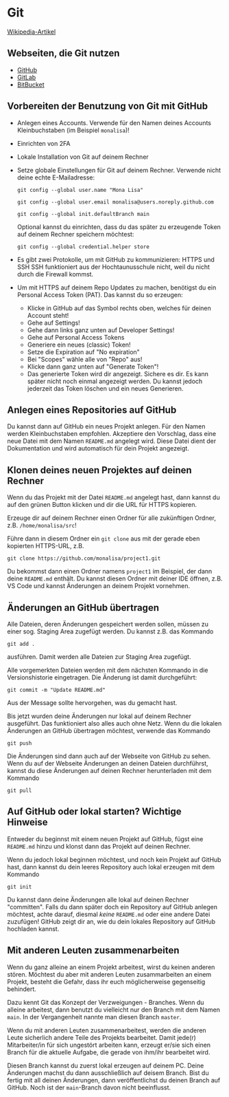 # Git

[Wikipedia-Artikel](https://de.wikipedia.org/wiki/Git)

## Webseiten, die Git nutzen

- [GitHub](https://github.com/)
- [GitLab](https://about.gitlab.com/)
- [BitBucket](https://bitbucket.org/)

## Vorbereiten der Benutzung von Git mit GitHub

- Anlegen eines Accounts. Verwende für den Namen deines Accounts Kleinbuchstaben (im Beispiel `monalisa`)!
- Einrichten von 2FA
- Lokale Installation von Git auf deinem Rechner
- Setze globale Einstellungen für Git auf deinem Rechner. Verwende nicht deine echte E-Mailadresse:

  ```git config --global user.name "Mona Lisa"```

  ```git config --global user.email monalisa@users.noreply.github.com```

  ```git config --global init.defaultBranch main```

  Optional kannst du einrichten, dass du das später zu erzeugende Token auf deinem Rechner speichern möchtest:

  ```git config --global credential.helper store```
  
- Es gibt zwei Protokolle, um mit GitHub zu kommunizieren: HTTPS und SSH
  SSH funktioniert aus der Hochtaunusschule nicht, weil du nicht durch die Firewall kommst.

- Um mit HTTPS auf deinem Repo Updates zu machen, benötigst du ein Personal Access Token (PAT).
  Das kannst du so erzeugen:
  - Klicke in GitHub auf das Symbol rechts oben, welches für deinen Account steht!
  - Gehe auf Settings!
  - Gehe dann links ganz unten auf Developer Settings!
  - Gehe auf Personal Access Tokens
  - Generiere ein neues (classic) Token!
  - Setze die Expiration auf "No expiration"
  - Bei "Scopes" wähle alle von "Repo" aus!
  - Klicke dann ganz unten auf "Generate Token"!
  - Das generierte Token wird dir angezeigt. Sichere es dir. Es kann später nicht noch einmal angezeigt werden. Du kannst jedoch jederzeit das Token löschen und ein neues Generieren.
 
## Anlegen eines Repositories auf GitHub

Du kannst dann auf GitHub ein neues Projekt anlegen. Für den Namen werden Kleinbuchstaben empfohlen. Akzeptiere den Vorschlag, dass eine neue Datei mit dem Namen `README.md` angelegt wird. Diese Datei dient der Dokumentation und wird automatisch für dein Projekt angezeigt.

## Klonen deines neuen Projektes auf deinen Rechner

Wenn du das Projekt mit der Datei `README.md` angelegt hast, dann kannst du auf den grünen Button klicken und dir die URL für HTTPS kopieren.

Erzeuge dir auf deinem Rechner einen Ordner für alle zukünftigen Ordner, z.B. `/home/monalisa/src`!

Führe dann in diesem Ordner ein `git clone` aus mit der gerade eben kopierten HTTPS-URL, z.B.

```git clone https://github.com/monalisa/project1.git```

Du bekommst dann einen Ordner namens `project1` im Beispiel, der dann deine `README.md` enthält. Du kannst diesen Ordner mit deiner IDE öffnen, z.B. VS Code und kannst Änderungen an deinem Projekt vornehmen.

## Änderungen an GitHub übertragen

Alle Dateien, deren Änderungen gespeichert werden sollen, müssen zu einer sog. Staging Area zugefügt werden. Du kannst z.B. das Kommando

```git add .```

ausführen. Damit werden alle Dateien zur Staging Area zugefügt.

Alle vorgemerkten Dateien werden mit dem nächsten Kommando in die Versionshistorie eingetragen. Die Änderung ist damit durchgeführt:

```git commit -m "Update README.md"```

Aus der Message sollte hervorgehen, was du gemacht hast.

Bis jetzt wurden deine Änderungen nur lokal auf deinem Rechner ausgeführt. Das funktioniert also alles auch ohne Netz. Wenn du die lokalen Änderungen an GitHub übertragen möchtest, verwende das Kommando

```git push```

Die Änderungen sind dann auch auf der Webseite von GitHub zu sehen. Wenn du auf der Webseite Änderungen an deinen Dateien durchführst, kannst du diese Änderungen auf deinen Rechner herunterladen mit dem Kommando

```git pull```

## Auf GitHub oder lokal starten? Wichtige Hinweise

Entweder du beginnst mit einem neuen Projekt auf GitHub, fügst eine `README.md` hinzu und klonst dann das Projekt auf deinen Rechner.

Wenn du jedoch lokal beginnen möchtest, und noch kein Projekt auf GitHub hast, dann kannst du dein leeres Repository auch lokal erzeugen mit dem Kommando

```git init```

Du kannst dann deine Änderungen alle lokal auf deinen Rechner "committen". Falls du dann später doch ein Repository auf GitHub anlegen möchtest, achte darauf, diesmal *keine* `README.md` oder eine andere Datei zuzufügen! GitHub zeigt dir an, wie du dein lokales Repository auf GitHub hochladen kannst.

## Mit anderen Leuten zusammenarbeiten

Wenn du ganz alleine an einem Projekt arbeitest, wirst du keinen anderen stören. Möchtest du aber mit anderen Leuten zusammarbeiten an einem Projekt, besteht die Gefahr, dass ihr euch möglicherweise gegenseitig behindert.

Dazu kennt Git das Konzept der Verzweigungen - Branches. Wenn du alleine arbeitest, dann benutzt du vielleicht nur den Branch mit dem Namen `main`. In der Vergangenheit nannte man diesen Branch `master`. 

Wenn du mit anderen Leuten zusammenarbeitest, werden die anderen Leute sicherlich andere Teile des Projekts bearbeitet. Damit jede(r) Mitarbeiter/in für sich ungestört arbeiten kann, erzeugt er/sie sich einen Branch für die aktuelle Aufgabe, die gerade von ihm/ihr bearbeitet wird.

Diesen Branch kannst du zuerst lokal erzeugen auf deinem PC. Deine Änderungen machst du dann ausschließlich auf deisem Branch. Bist du fertig mit all deinen Änderungen, dann veröffentlichst du deinen Branch auf GitHub. Noch ist der `main`-Branch davon nicht beeinflusst.


